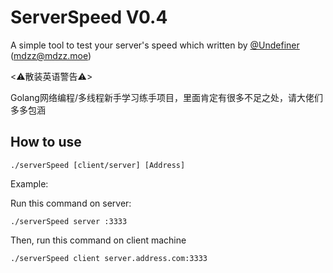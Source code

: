 # ServerSpeed V0.4 

A simple tool to test your server's speed which written by [@Undefiner](https://t.me/Undefiner) (mdzz@mdzz.moe)

<⚠️散装英语警告⚠️>

Golang网络编程/多线程新手学习练手项目，里面肯定有很多不足之处，请大佬们多多包涵

## How to use

`./serverSpeed [client/server] [Address]`

Example:

Run this command on server: 

`./serverSpeed server :3333`

Then, run this command on client machine

`./serverSpeed client server.address.com:3333`